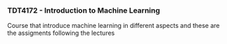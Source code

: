 ### TDT4172 - Introduction to Machine Learning 

Course that introduce machine learning in different aspects and these are the assigments following the lectures 
